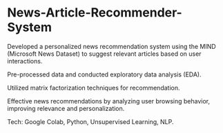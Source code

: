 # News-Article-Recommender-System

Developed a personalized news recommendation system using the MIND (Microsoft News Dataset) to suggest relevant articles based on user interactions.

Pre-processed data and conducted exploratory data analysis (EDA).

Utilized matrix factorization techniques for recommendation.

Effective news recommendations by analyzing user browsing behavior, improving relevance and personalization.

Tech: Google Colab, Python, Unsupervised Learning, NLP.
